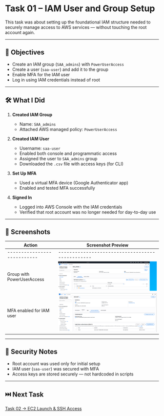 # Task 01 – IAM User and Group Setup

This task was about setting up the foundational IAM structure needed to securely manage access to AWS services — without touching the root account again.

---

## 🎯 Objectives

- Create an IAM group (`SAA_admins`) with `PowerUserAccess`
- Create a user (`saa-user`) and add it to the group
- Enable MFA for the IAM user
- Log in using IAM credentials instead of root

---

## 🛠️ What I Did

1. **Created IAM Group**
   - Name: `SAA_admins`
   - Attached AWS managed policy: `PowerUserAccess`

2. **Created IAM User**
   - Username: `saa-user`
   - Enabled both console and programmatic access
   - Assigned the user to `SAA_admins` group
   - Downloaded the `.csv` file with access keys (for CLI)

3. **Set Up MFA**
   - Used a virtual MFA device (Google Authenticator app)
   - Enabled and tested MFA successfully

4. **Signed In**
   - Logged into AWS Console with the IAM credentials
   - Verified that root account was no longer needed for day-to-day use

---

## 📸 Screenshots

| Action                    | Screenshot Preview                             |
|---------------------------|-----------------------------------------------|
|---------------------------|-----------------------------------------------|
| Group with PowerUserAccess | ![](./screenshots/Group.PNG)                 |
| MFA enabled for IAM user   | ![](./screenshots/user_mfa.PNG)              |

---

## 🔐 Security Notes

- Root account was used only for initial setup
- IAM user (`saa-user`) was secured with MFA
- Access keys are stored securely — not hardcoded in scripts

---

## ⏭️ Next Task

[Task 02 → EC2 Launch & SSH Access](../task-02-launch-EC2-instance/README.md)

